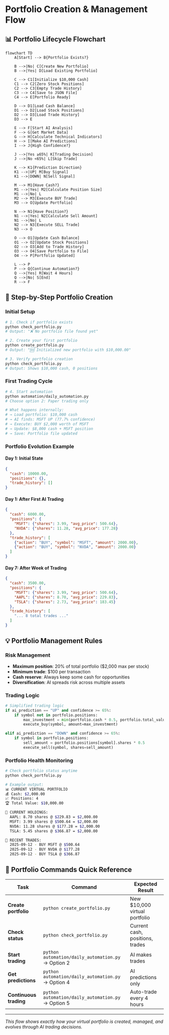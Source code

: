 # Portfolio Creation & Management Flow

## 📊 Portfolio Lifecycle Flowchart

```mermaid
flowchart TD
    A[Start] --> B{Portfolio Exists?}
    
    B -->|No| C[Create New Portfolio]
    B -->|Yes| D[Load Existing Portfolio]
    
    C --> C1[Initialize $10,000 Cash]
    C1 --> C2[Zero Stock Positions]
    C2 --> C3[Empty Trade History]
    C3 --> C4[Save to JSON File]
    C4 --> E[Portfolio Ready]
    
    D --> D1[Load Cash Balance]
    D1 --> D2[Load Stock Positions]
    D2 --> D3[Load Trade History]
    D3 --> E
    
    E --> F[Start AI Analysis]
    F --> G[Get Market Data]
    G --> H[Calculate Technical Indicators]
    H --> I[Make AI Predictions]
    I --> J{High Confidence?}
    
    J -->|Yes ≥65%| K[Trading Decision]
    J -->|No <65%| L[Skip Trade]
    
    K --> K1{Prediction Direction}
    K1 -->|UP| M[Buy Signal]
    K1 -->|DOWN| N[Sell Signal]
    
    M --> M1{Have Cash?}
    M1 -->|Yes| M2[Calculate Position Size]
    M1 -->|No| L
    M2 --> M3[Execute BUY Trade]
    M3 --> O[Update Portfolio]
    
    N --> N1{Have Position?}
    N1 -->|Yes| N2[Calculate Sell Amount]
    N1 -->|No| L
    N2 --> N3[Execute SELL Trade]
    N3 --> O
    
    O --> O1[Update Cash Balance]
    O1 --> O2[Update Stock Positions]
    O2 --> O3[Add to Trade History]
    O3 --> O4[Save Portfolio to File]
    O4 --> P[Portfolio Updated]
    
    L --> P
    P --> Q{Continue Automation?}
    Q -->|Yes| R[Wait 4 Hours]
    Q -->|No| S[End]
    R --> F
```

## 🔄 Step-by-Step Portfolio Creation

### Initial Setup
```bash
# 1. Check if portfolio exists
python check_portfolio.py
# Output: "❌ No portfolio file found yet"

# 2. Create your first portfolio  
python create_portfolio.py
# Output: "🆕 Initialized new portfolio with $10,000.00"

# 3. Verify portfolio creation
python check_portfolio.py
# Output: Shows $10,000 cash, 0 positions
```

### First Trading Cycle
```bash
# 4. Start automation
python automation/daily_automation.py
# Choose option 2: Paper trading only

# What happens internally:
# → Load portfolio: $10,000 cash
# → AI finds: MSFT UP (77.7% confidence)
# → Execute: BUY $2,000 worth of MSFT  
# → Update: $8,000 cash + MSFT position
# → Save: Portfolio file updated
```

### Portfolio Evolution Example

#### Day 1: Initial State
```json
{
  "cash": 10000.00,
  "positions": {},
  "trade_history": []
}
```

#### Day 1: After First AI Trading
```json
{
  "cash": 6000.00,
  "positions": {
    "MSFT": {"shares": 3.99, "avg_price": 500.64},
    "NVDA": {"shares": 11.28, "avg_price": 177.28}
  },
  "trade_history": [
    {"action": "BUY", "symbol": "MSFT", "amount": 2000.00},
    {"action": "BUY", "symbol": "NVDA", "amount": 2000.00}
  ]
}
```

#### Day 7: After Week of Trading
```json
{
  "cash": 3500.00,
  "positions": {
    "MSFT": {"shares": 3.99, "avg_price": 500.64},
    "AAPL": {"shares": 8.70, "avg_price": 229.83},
    "TSLA": {"shares": 2.73, "avg_price": 183.45}
  },
  "trade_history": [
    "... 8 total trades ..."
  ]
}
```

## 💡 Portfolio Management Rules

### Risk Management
- **Maximum position**: 20% of total portfolio ($2,000 max per stock)
- **Minimum trade**: $100 per transaction
- **Cash reserve**: Always keep some cash for opportunities
- **Diversification**: AI spreads risk across multiple assets

### Trading Logic
```python
# Simplified trading logic
if ai_prediction == "UP" and confidence >= 65%:
    if symbol not in portfolio.positions:
        max_investment = min(portfolio.cash * 0.5, portfolio.total_value * 0.2)
        execute_buy(symbol, amount=max_investment)

elif ai_prediction == "DOWN" and confidence >= 65%:
    if symbol in portfolio.positions:
        sell_amount = portfolio.positions[symbol].shares * 0.5
        execute_sell(symbol, shares=sell_amount)
```

### Portfolio Health Monitoring
```bash
# Check portfolio status anytime
python check_portfolio.py

# Example output:
📊 CURRENT VIRTUAL PORTFOLIO
💰 Cash: $2,000.00
📈 Positions: 4
🏆 Total Value: $10,000.00

🏪 CURRENT HOLDINGS:
  AAPL: 8.70 shares @ $229.83 = $2,000.00
  MSFT: 3.99 shares @ $500.64 = $2,000.00
  NVDA: 11.28 shares @ $177.28 = $2,000.00
  TSLA: 5.45 shares @ $366.87 = $2,000.00

📝 RECENT TRADES:
  2025-09-12 - BUY MSFT @ $500.64
  2025-09-12 - BUY NVDA @ $177.28
  2025-09-12 - BUY TSLA @ $366.87
```

## 🎯 Portfolio Commands Quick Reference

| Task | Command | Expected Result |
|------|---------|-----------------|
| **Create portfolio** | `python create_portfolio.py` | New $10,000 virtual portfolio |
| **Check status** | `python check_portfolio.py` | Current cash, positions, trades |
| **Start trading** | `python automation/daily_automation.py` → Option 2 | AI makes trades |
| **Get predictions** | `python automation/daily_automation.py` → Option 4 | AI predictions only |
| **Continuous trading** | `python automation/daily_automation.py` → Option 5 | Auto-trade every 4 hours |

---

*This flow shows exactly how your virtual portfolio is created, managed, and evolves through AI trading decisions.*
